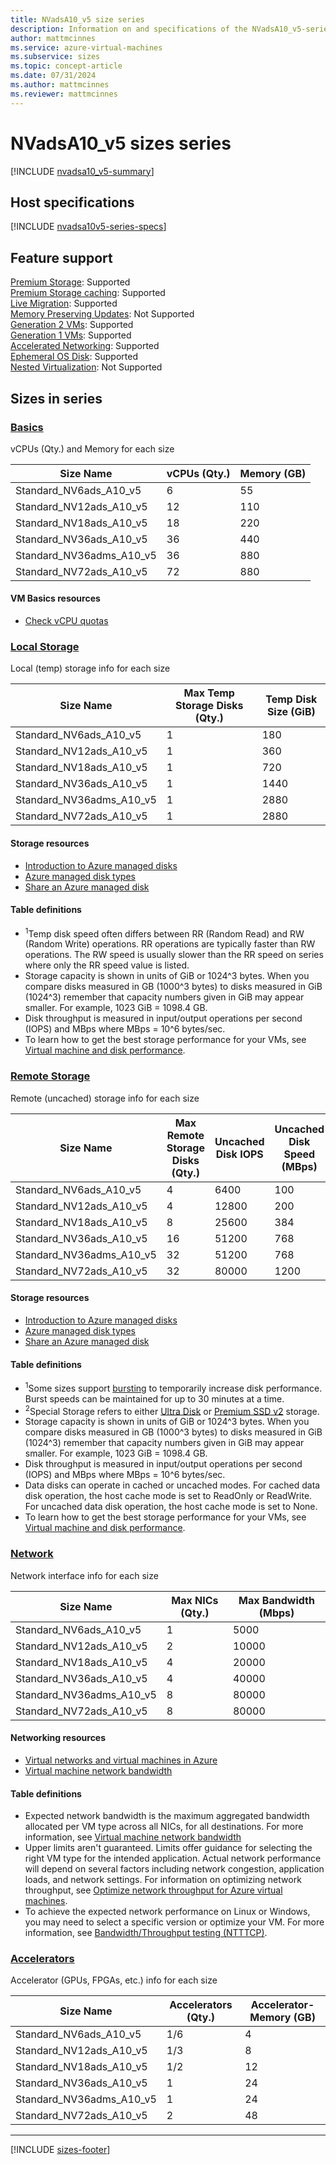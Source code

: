 ```yaml
---
title: NVadsA10_v5 size series
description: Information on and specifications of the NVadsA10_v5-series sizes
author: mattmcinnes
ms.service: azure-virtual-machines
ms.subservice: sizes
ms.topic: concept-article
ms.date: 07/31/2024
ms.author: mattmcinnes
ms.reviewer: mattmcinnes
---
```


# NVadsA10_v5 sizes series

[!INCLUDE [nvadsa10_v5-summary](./includes/nvadsa10v5-series-summary.md)]

## Host specifications
[!INCLUDE [nvadsa10v5-series-specs](./includes/nvadsa10v5-series-specs.md)]

## Feature support
[Premium Storage](../../premium-storage-performance.md): Supported <br>[Premium Storage caching](../../premium-storage-performance.md): Supported <br>[Live Migration](../../maintenance-and-updates.md): Supported <br>[Memory Preserving Updates](../../maintenance-and-updates.md): Not Supported <br>[Generation 2 VMs](../../generation-2.md): Supported <br>[Generation 1 VMs](../../generation-2.md): Supported <br>[Accelerated Networking](/azure/virtual-network/create-vm-accelerated-networking-cli): Supported <br>[Ephemeral OS Disk](../../ephemeral-os-disks.md): Supported <br>[Nested Virtualization](/virtualization/hyper-v-on-windows/user-guide/nested-virtualization): Not Supported <br>

## Sizes in series

### [Basics](#tab/sizebasic)

vCPUs (Qty.) and Memory for each size

| Size Name | vCPUs (Qty.) | Memory (GB) |
| --- | --- | --- |
| Standard_NV6ads_A10_v5 | 6 | 55 |
| Standard_NV12ads_A10_v5 | 12 | 110 |
| Standard_NV18ads_A10_v5 | 18 | 220 |
| Standard_NV36ads_A10_v5 | 36 | 440 |
| Standard_NV36adms_A10_v5 | 36 | 880 |
| Standard_NV72ads_A10_v5 | 72 | 880 |

#### VM Basics resources
- [Check vCPU quotas](../../../virtual-machines/quotas.md)

### [Local Storage](#tab/sizestoragelocal)

Local (temp) storage info for each size

| Size Name | Max Temp Storage Disks (Qty.) | Temp Disk Size (GiB) |
| --- | --- | --- |
| Standard_NV6ads_A10_v5 | 1 | 180 |
| Standard_NV12ads_A10_v5 | 1 | 360 |
| Standard_NV18ads_A10_v5 | 1 | 720 |
| Standard_NV36ads_A10_v5 | 1 | 1440 |
| Standard_NV36adms_A10_v5 | 1 | 2880 |
| Standard_NV72ads_A10_v5 | 1 | 2880 |

#### Storage resources
- [Introduction to Azure managed disks](../../../virtual-machines/managed-disks-overview.md)
- [Azure managed disk types](../../../virtual-machines/disks-types.md)
- [Share an Azure managed disk](../../../virtual-machines/disks-shared.md)

#### Table definitions
- <sup>1</sup>Temp disk speed often differs between RR (Random Read) and RW (Random Write) operations. RR operations are typically faster than RW operations. The RW speed is usually slower than the RR speed on series where only the RR speed value is listed.
- Storage capacity is shown in units of GiB or 1024^3 bytes. When you compare disks measured in GB (1000^3 bytes) to disks measured in GiB (1024^3) remember that capacity numbers given in GiB may appear smaller. For example, 1023 GiB = 1098.4 GB.
- Disk throughput is measured in input/output operations per second (IOPS) and MBps where MBps = 10^6 bytes/sec.
- To learn how to get the best storage performance for your VMs, see [Virtual machine and disk performance](../../../virtual-machines/disks-performance.md).

### [Remote Storage](#tab/sizestorageremote)

Remote (uncached) storage info for each size

| Size Name | Max Remote Storage Disks (Qty.) | Uncached Disk IOPS | Uncached Disk Speed (MBps) |
| --- | --- | --- | --- |
| Standard_NV6ads_A10_v5 | 4 | 6400 | 100 |
| Standard_NV12ads_A10_v5 | 4 | 12800 | 200 |
| Standard_NV18ads_A10_v5 | 8 | 25600 | 384 |
| Standard_NV36ads_A10_v5 | 16 | 51200 | 768 |
| Standard_NV36adms_A10_v5 | 32 | 51200 | 768 |
| Standard_NV72ads_A10_v5 | 32 | 80000 | 1200 |

#### Storage resources
- [Introduction to Azure managed disks](../../../virtual-machines/managed-disks-overview.md)
- [Azure managed disk types](../../../virtual-machines/disks-types.md)
- [Share an Azure managed disk](../../../virtual-machines/disks-shared.md)

#### Table definitions
- <sup>1</sup>Some sizes support [bursting](../../disk-bursting.md) to temporarily increase disk performance. Burst speeds can be maintained for up to 30 minutes at a time.
- <sup>2</sup>Special Storage refers to either [Ultra Disk](../../../virtual-machines/disks-enable-ultra-ssd.md) or [Premium SSD v2](../../../virtual-machines/disks-deploy-premium-v2.md) storage.
- Storage capacity is shown in units of GiB or 1024^3 bytes. When you compare disks measured in GB (1000^3 bytes) to disks measured in GiB (1024^3) remember that capacity numbers given in GiB may appear smaller. For example, 1023 GiB = 1098.4 GB.
- Disk throughput is measured in input/output operations per second (IOPS) and MBps where MBps = 10^6 bytes/sec.
- Data disks can operate in cached or uncached modes. For cached data disk operation, the host cache mode is set to ReadOnly or ReadWrite. For uncached data disk operation, the host cache mode is set to None.
- To learn how to get the best storage performance for your VMs, see [Virtual machine and disk performance](../../../virtual-machines/disks-performance.md).


### [Network](#tab/sizenetwork)

Network interface info for each size

| Size Name | Max NICs (Qty.) | Max Bandwidth (Mbps) |
| --- | --- | --- |
| Standard_NV6ads_A10_v5 | 1 | 5000 |
| Standard_NV12ads_A10_v5 | 2 | 10000 |
| Standard_NV18ads_A10_v5 | 4 | 20000 |
| Standard_NV36ads_A10_v5 | 4 | 40000 |
| Standard_NV36adms_A10_v5 | 8 | 80000 |
| Standard_NV72ads_A10_v5 | 8 | 80000 |

#### Networking resources
- [Virtual networks and virtual machines in Azure](/azure/virtual-network/network-overview)
- [Virtual machine network bandwidth](/azure/virtual-network/virtual-machine-network-throughput)

#### Table definitions
- Expected network bandwidth is the maximum aggregated bandwidth allocated per VM type across all NICs, for all destinations. For more information, see [Virtual machine network bandwidth](/azure/virtual-network/virtual-machine-network-throughput)
- Upper limits aren't guaranteed. Limits offer guidance for selecting the right VM type for the intended application. Actual network performance will depend on several factors including network congestion, application loads, and network settings. For information on optimizing network throughput, see [Optimize network throughput for Azure virtual machines](/azure/virtual-network/virtual-network-optimize-network-bandwidth). 
-  To achieve the expected network performance on Linux or Windows, you may need to select a specific version or optimize your VM. For more information, see [Bandwidth/Throughput testing (NTTTCP)](/azure/virtual-network/virtual-network-bandwidth-testing).

### [Accelerators](#tab/sizeaccelerators)

Accelerator (GPUs, FPGAs, etc.) info for each size

| Size Name | Accelerators (Qty.) | Accelerator-Memory (GB) |
| --- | --- | --- |
| Standard_NV6ads_A10_v5 | 1/6 | 4 |
| Standard_NV12ads_A10_v5 | 1/3 | 8 |
| Standard_NV18ads_A10_v5 | 1/2 | 12 |
| Standard_NV36ads_A10_v5 | 1 | 24 |
| Standard_NV36adms_A10_v5 | 1 | 24 |
| Standard_NV72ads_A10_v5 | 2 | 48 |

---

[!INCLUDE [sizes-footer](../includes/sizes-footer.md)]
